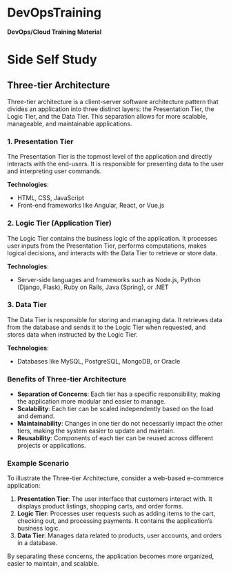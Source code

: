 # DevOpsTraining
**DevOps/Cloud Training Material**

# Side Self Study

## Three-tier Architecture

Three-tier architecture is a client-server software architecture pattern that divides an application into three distinct layers: the Presentation Tier, the Logic Tier, and the Data Tier. This separation allows for more scalable, manageable, and maintainable applications.

### 1. Presentation Tier

The Presentation Tier is the topmost level of the application and directly interacts with the end-users. It is responsible for presenting data to the user and interpreting user commands.

**Technologies**:
- HTML, CSS, JavaScript
- Front-end frameworks like Angular, React, or Vue.js

### 2. Logic Tier (Application Tier)

The Logic Tier contains the business logic of the application. It processes user inputs from the Presentation Tier, performs computations, makes logical decisions, and interacts with the Data Tier to retrieve or store data.

**Technologies**:
- Server-side languages and frameworks such as Node.js, Python (Django, Flask), Ruby on Rails, Java (Spring), or .NET

### 3. Data Tier

The Data Tier is responsible for storing and managing data. It retrieves data from the database and sends it to the Logic Tier when requested, and stores data when instructed by the Logic Tier.

**Technologies**:
- Databases like MySQL, PostgreSQL, MongoDB, or Oracle

### Benefits of Three-tier Architecture

- **Separation of Concerns**: Each tier has a specific responsibility, making the application more modular and easier to manage.
- **Scalability**: Each tier can be scaled independently based on the load and demand.
- **Maintainability**: Changes in one tier do not necessarily impact the other tiers, making the system easier to update and maintain.
- **Reusability**: Components of each tier can be reused across different projects or applications.

### Example Scenario

To illustrate the Three-tier Architecture, consider a web-based e-commerce application:

1. **Presentation Tier**: The user interface that customers interact with. It displays product listings, shopping carts, and order forms.
2. **Logic Tier**: Processes user requests such as adding items to the cart, checking out, and processing payments. It contains the application’s business logic.
3. **Data Tier**: Manages data related to products, user accounts, and orders in a database.

By separating these concerns, the application becomes more organized, easier to maintain, and scalable.
